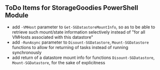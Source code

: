 ## ToDo Items for StorageGoodies PowerShell Module
- add `-VMHost` parameter to `Get-SGDatastoreMountInfo`, so as to be able to retrieve such mount/state information selectively instead of "for all VMHosts associated with this datastore"
- add `-RunAsync` parameter to `Disount-SGDatastore`, `Mount-SGDatastore` functions to allow for returning of tasks instead of running synchronously
- add return of a datastore mount info for functions `Disount-SGDatastore`, `Mount-SGDatastore`, for the sake of explicitness

